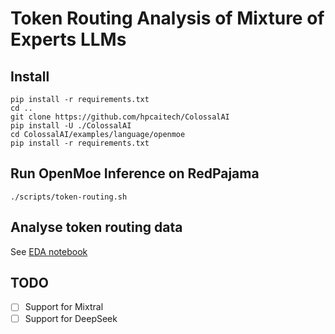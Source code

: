 # Token Routing Analysis of Mixture of Experts LLMs

## Install 
```
pip install -r requirements.txt
cd ..
git clone https://github.com/hpcaitech/ColossalAI
pip install -U ./ColossalAI
cd ColossalAI/examples/language/openmoe
pip install -r requirements.txt
```
## Run OpenMoe Inference on RedPajama

```
./scripts/token-routing.sh 
```

## Analyse token routing data

See [EDA notebook](https://github.com/Misterion777/moe-experiments/blob/main/notebooks/routing_eda.ipynb)

## TODO
- [ ] Support for Mixtral
- [ ] Support for DeepSeek
